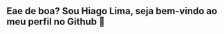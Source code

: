 ## Eae de boa? Sou Hiago Lima, seja bem-vindo ao meu perfil no Github 🐳
<div>
  <img heigth=180em scr="https://github-readme-stats.vercel.app/api?username=HiagoLima01&theme=monokai&show_icons=true">
</div>
<!--
**HiagoLima01/HiagoLima01** is a ✨ _special_ ✨ repository because its `README.md` (this file) appears on your GitHub profile.

Here are some ideas to get you started:

- 🔭 I’m currently working on ...
- 🌱 I’m currently learning ...
- 👯 I’m looking to collaborate on ...
- 🤔 I’m looking for help with ...
- 💬 Ask me about ...
- 📫 How to reach me: ...
- 😄 Pronouns: ...
- ⚡ Fun fact: ...
-->

